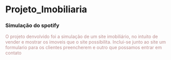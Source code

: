 # Projeto_Imobiliaria
<h3>Simulação do spotify</h3>
<p style="color: RosyBrown;">O projeto denvolvido foi a simulação de um site
imobiliário, no intuito de vender e mostrar os
imoveis que o site possibilita. Inclui-se junto
ao site um formulario para os clientes preencherem
e outro que possamos entrar em contato</p>
